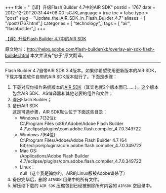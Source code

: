 +++
title = "【译】升级Flash Builder 4.7中的AIR SDK"
postid = 1767
date = 2012-12-20T20:31:44+08:00
isCJKLanguage = true
toc = false
type = "post"
slug = "Update_the_AIR_SDK_in_Flash_Builder_4.7"
aliases = [ "/post/1767.html",]
categories = [ "technology",]
tags = [ "air", "flashbuilder",]
+++


[【译】升级Flash Builder 4.7中的AIR SDK](https://blog.zengrong.net/post/1767.html)

原文地址：<http://helpx.adobe.com/flash-builder/kb/overlay-air-sdk-flash-builder.html>
本文并没有“忠于”原文翻译。
<hr>

Flash Builder 4.7自带AIR SDK 3.4版本。如果你希望使用更新版本的AIR SDK，下载并覆盖软件自带的AIR SDK版本就行了。下面是步骤：

1. 下载对应你操作系统版本的[AIR SDK](http://labs.adobe.com/downloads/asc2.html)（其实也就2个版本而已……）。这个版本包含AIR SDK、AS编译器和其他必要的组件和文件；
2. 退出Flash Builder；
3. 备份AIR SDK  
这是可选步骤，AIR SDK默认位于下面这些目录：
	* Windows 7(32位):   
	C:\Program Files (x86)\Adobe\Adobe Flash Builder 4.7\eclipse\plugins\com.adobe.flash.compiler_4.7.0.349722
	* Windows 7(64位):   
	C:\Program Files\Adobe\Adobe Flash Builder 4.7 (64 Bit)\eclipse\plugins\com.adobe.flash.compiler_4.7.0.349722
	* Mac OS:   
	/Applications/Adobe Flash Builder 4.7/eclipse/plugins/com.adobe.flash.compiler_4.7.0.349722
	* Linux：  
	null（这个我是骗你的，AIR的Linux版被Adobe谋杀了）
4. 备份完毕后，删除 `AIRSDK` 目录中的所有文件。
5. 解压缩下载的 `AIR SDK` 压缩包到已经被删除所有内容的 `AIRSDK` 空目录中。
